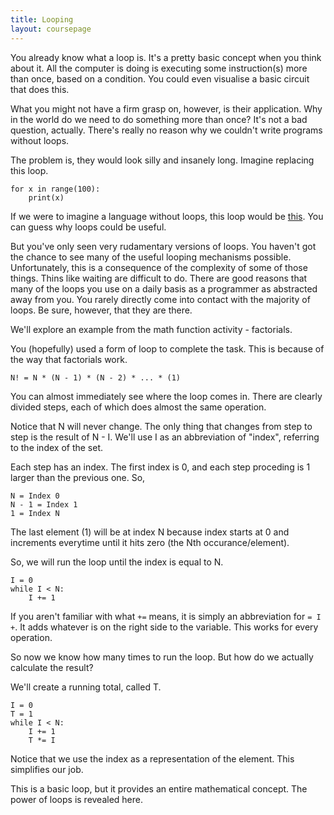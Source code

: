 ```yaml
---
title: Looping
layout: coursepage
---
```


You already know what a loop is. It's a pretty basic concept when you think about it. All the computer is doing is executing some instruction(s) more than once, based on a condition. You could even visualise a basic circuit that does this.

What you might not have a firm grasp on, however, is their application. Why in the world do we need to  do something more than once? It's not a bad question, actually. There's really no reason why we couldn't write programs without loops.

The problem is, they would look silly and insanely long. Imagine replacing this loop.

    for x in range(100):
        print(x)

If we were to imagine a language without loops, this loop would be [this](resources/no-loops). You can guess why loops could be useful.

But you've only seen very rudamentary versions of loops. You haven't got the chance to see many of the useful looping mechanisms possible. Unfortunately, this is a consequence of the complexity of some of those things. Thins like waiting are difficult to do. There are good reasons that many of the loops you use on a daily basis as a programmer as abstracted away from you. You rarely directly come into contact with the majority of loops. Be sure, however, that they are there.

We'll explore an example from the math function activity - factorials.

You (hopefully) used a form of loop to complete the task. This is because of the way that factorials work.

    N! = N * (N - 1) * (N - 2) * ... * (1)

You can almost immediately see where the loop comes in. There are clearly divided steps, each of which does almost the same operation.

Notice that N will never change. The only thing that changes from step to step is the result of N - I. We'll use I as an abbreviation of "index", referring to the index of the set.

Each step has an index. The first index is 0, and each step proceding is 1 larger than the previous one. So,

    N = Index 0
    N - 1 = Index 1
    1 = Index N

The last element (1) will be at index N because index starts at 0 and increments everytime until it hits zero (the Nth occurance/element).

So, we will run the loop until the index is equal to N.

    I = 0
    while I < N:
        I += 1

If you aren't familiar with what `+=` means, it is simply an abbreviation for `= I +`. It adds whatever is on the right side to the variable. This works for every operation.

So now we know how many times to run the loop. But how do we actually calculate the result?

We'll create a running total, called T.

    I = 0
    T = 1
    while I < N:
        I += 1
        T *= I

Notice that we use the index as a representation of the element. This simplifies our job.

This is a basic loop, but it provides an entire mathematical concept. The power of loops is revealed here.
